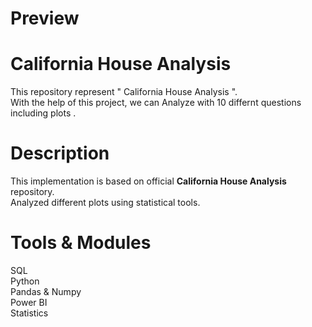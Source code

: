 # Preview





# California House Analysis
This repository represent " California House Analysis ". <br />
With the help of this project, we can Analyze with 10 differnt questions including plots .

# Description
This implementation is based on official **California House Analysis** repository. <br />
Analyzed different plots using statistical tools. <br />



# Tools & Modules
SQL <br />
Python <br />
Pandas & Numpy <br />
Power BI <br />
Statistics <br />
